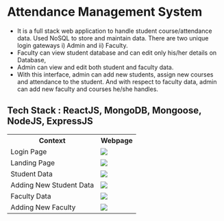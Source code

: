 # Attendance Management System

- It is a full stack web application to handle student course/attendance data. Used NoSQL to store and maintain data. There are two unique login gateways i) Admin and ii) Faculty.
- Faculty can view student database and can edit only his/her details on Database,
- Admin can view and edit both student and faculty data.
- With this interface, admin can add new students, assign new courses and attendance to the student. And with respect to faculty data, admin can add new faculty and courses he/she handles.

## Tech Stack : ReactJS, MongoDB, Mongoose, NodeJS, ExpressJS

<table>
  <tr>
    <th>Context</th>
    <th>Webpage</th>
  </tr>
  <tr>
    <td>Login Page</td>
    <td> <img src="https://user-images.githubusercontent.com/95289188/218308962-e570b8bc-52d9-4c10-9a09-4635233d1029.png"> </td>
  </tr>
   <tr>
    <td>Landing Page</td>
    <td> <img src="https://user-images.githubusercontent.com/95289188/218309445-83d8aa94-7753-4ecc-91ca-ced8121c6086.png"> </td>
  </tr>
  <tr>
    <td>Student Data</td>
    <td> <img src="https://user-images.githubusercontent.com/95289188/218309046-8345cd61-9327-495d-af5f-947fa7da54a0.png"> </td>
  </tr>
  <tr>
    <td>Adding New Student Data</td>
    <td> <img src="https://user-images.githubusercontent.com/95289188/218309553-19cc4cfe-b5f3-42d0-9698-92c3adb715d6.png"> </td>
  </tr>
  <tr>
    <td>Faculty Data</td>
    <td> <img src="https://user-images.githubusercontent.com/95289188/218309637-c832050b-6133-4dde-8047-461d99e6b08e.png"> </td>
  </tr>
  <tr>
    <td>Adding New Faculty</td>
    <td> <img src="https://user-images.githubusercontent.com/95289188/218309711-611b64ed-3fd4-494e-a655-0e7c94721727.png"> </td>
  </tr>
</table>

